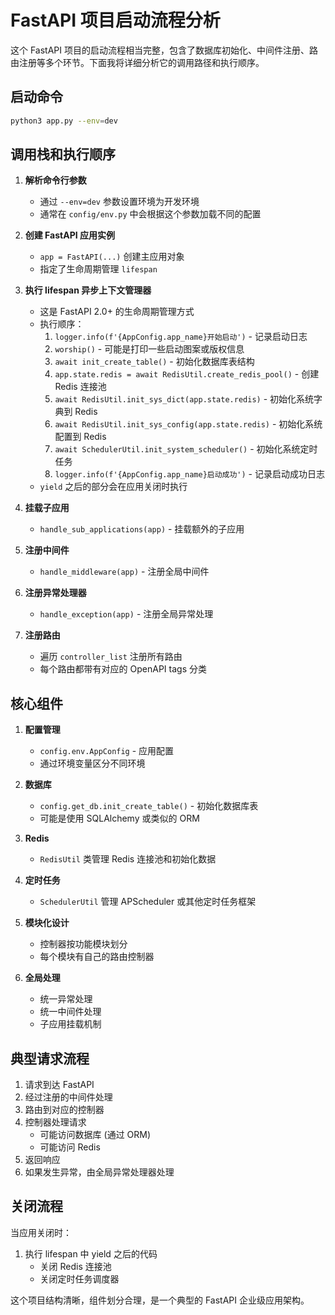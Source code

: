 # FastAPI 项目启动流程分析

这个 FastAPI 项目的启动流程相当完整，包含了数据库初始化、中间件注册、路由注册等多个环节。下面我将详细分析它的调用路径和执行顺序。

## 启动命令

```bash
python3 app.py --env=dev
```

## 调用栈和执行顺序

1. **解析命令行参数**
   - 通过 `--env=dev` 参数设置环境为开发环境
   - 通常在 `config/env.py` 中会根据这个参数加载不同的配置

2. **创建 FastAPI 应用实例**
   - `app = FastAPI(...)` 创建主应用对象
   - 指定了生命周期管理 `lifespan`

3. **执行 lifespan 异步上下文管理器**
   - 这是 FastAPI 2.0+ 的生命周期管理方式
   - 执行顺序：
     1. `logger.info(f'{AppConfig.app_name}开始启动')` - 记录启动日志
     2. `worship()` - 可能是打印一些启动图案或版权信息
     3. `await init_create_table()` - 初始化数据库表结构
     4. `app.state.redis = await RedisUtil.create_redis_pool()` - 创建 Redis 连接池
     5. `await RedisUtil.init_sys_dict(app.state.redis)` - 初始化系统字典到 Redis
     6. `await RedisUtil.init_sys_config(app.state.redis)` - 初始化系统配置到 Redis
     7. `await SchedulerUtil.init_system_scheduler()` - 初始化系统定时任务
     8. `logger.info(f'{AppConfig.app_name}启动成功')` - 记录启动成功日志
   - `yield` 之后的部分会在应用关闭时执行

4. **挂载子应用**
   - `handle_sub_applications(app)` - 挂载额外的子应用

5. **注册中间件**
   - `handle_middleware(app)` - 注册全局中间件

6. **注册异常处理器**
   - `handle_exception(app)` - 注册全局异常处理

7. **注册路由**
   - 遍历 `controller_list` 注册所有路由
   - 每个路由都带有对应的 OpenAPI tags 分类

## 核心组件

1. **配置管理**
   - `config.env.AppConfig` - 应用配置
   - 通过环境变量区分不同环境

2. **数据库**
   - `config.get_db.init_create_table()` - 初始化数据库表
   - 可能是使用 SQLAlchemy 或类似的 ORM

3. **Redis**
   - `RedisUtil` 类管理 Redis 连接池和初始化数据

4. **定时任务**
   - `SchedulerUtil` 管理 APScheduler 或其他定时任务框架

5. **模块化设计**
   - 控制器按功能模块划分
   - 每个模块有自己的路由控制器

6. **全局处理**
   - 统一异常处理
   - 统一中间件处理
   - 子应用挂载机制

## 典型请求流程

1. 请求到达 FastAPI
2. 经过注册的中间件处理
3. 路由到对应的控制器
4. 控制器处理请求
   - 可能访问数据库 (通过 ORM)
   - 可能访问 Redis
5. 返回响应
6. 如果发生异常，由全局异常处理器处理

## 关闭流程

当应用关闭时：
1. 执行 lifespan 中 yield 之后的代码
   - 关闭 Redis 连接池
   - 关闭定时任务调度器

这个项目结构清晰，组件划分合理，是一个典型的 FastAPI 企业级应用架构。